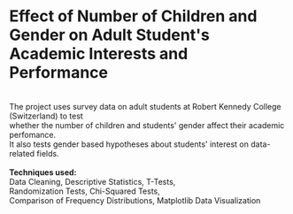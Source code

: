# Effect of Number of Children and Gender on Adult Student's Academic Interests and Performance
<br>The project uses survey data on adult students at Robert Kennedy College (Switzerland) to test
<br>whether the number of children and students' gender affect their academic perfomance.
<br>It also tests gender based hypotheses about students' interest on data-related fields.
<br>
<br>**Techniques used:**
<br>Data Cleaning, Descriptive Statistics, T-Tests, 
<br>Randomization Tests, Chi-Squared Tests, 
<br>Comparison of Frequency Distributions, Matplotlib Data Visualization